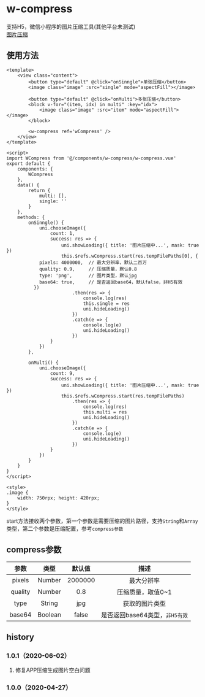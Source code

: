 # w-compress
支持H5，微信小程序的图片压缩工具(其他平台未测试)<br />
[图片压缩](https://ext.dcloud.net.cn/plugin?id=1718#detail)

## 使用方法
```
<template>
	<view class="content">
		<button type="default" @click="onSinngle">单张压缩</button>
		<image class="image" :src="single" mode="aspectFill"></image>
		
		<button type="default" @click="onMulti">多张压缩</button>
		<block v-for="(item, idx) in multi" :key="idx">
			<image class="image" :src="item" mode="aspectFill"></image>
		</block>
		
		<w-compress ref='wCompress' />
	</view>
</template>

<script>
import WCompress from '@/components/w-compress/w-compress.vue'
export default {
	components: {
		WCompress
	},
	data() {
		return {
			multi: [],
			single: ''
		}
	},
	methods: {
		onSinngle() {
			uni.chooseImage({
				count: 1,
				success: res => {
					uni.showLoading({ title: '图片压缩中...', mask: true })
					this.$refs.wCompress.start(res.tempFilePaths[0], {
            pixels: 4000000,  // 最大分辨率，默认二百万
            quality: 0.9,     // 压缩质量，默认0.8
            type: 'png',      // 图片类型，默认jpg
            base64: true,     // 是否返回base64，默认false，非H5有效
          })
						.then(res => {
							console.log(res)
							this.single = res
							uni.hideLoading()
						})
						.catch(e => {
							console.log(e)
							uni.hideLoading()
						})
				}
			})
		},
		
		onMulti() {
			uni.chooseImage({
				count: 9,
				success: res => {
					uni.showLoading({ title: '图片压缩中...', mask: true })
					this.$refs.wCompress.start(res.tempFilePaths)
						.then(res => {
							console.log(res)
							this.multi = res
							uni.hideLoading()
						})
						.catch(e => {
							console.log(e)
							uni.hideLoading()
						})
				}
			})
		}
	}
}
</script>

<style>
.image {
	width: 750rpx; height: 420rpx;
}
</style>
```

start方法接收两个参数，第一个参数是需要压缩的图片路径，支持`String`和`Array`类型，第二个参数是压缩配置，参考`compress参数`

## compress参数
|参数|类型|默认值|描述|
|:--:|:--:|:--:|:--:|
|pixels|Number|2000000|最大分辨率|
|quality|Number|0.8|压缩质量，取值0~1|
|type|String|jpg|获取的图片类型|
|base64|Boolean|false|是否返回base64类型，`非H5有效`|

## history
### 1.0.1（2020-06-02）
1. 修复APP压缩生成图片空白问题

### 1.0.0（2020-04-27）
